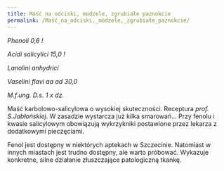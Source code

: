 ```yaml
---
title: Maść na odciski, modzele, zgrubiałe paznokcie
permalink: /Maść_na_odciski,_modzele,_zgrubiałe_paznokcie/
---
```


*Phenoli 0,6 !*

*Acidi salicylici 15,0 !*

*Lanolini anhydrici*

*Vaselini flavi aa ad 30,0*

*M.f.ung. D.s. 1 x dz.*

Maść karbolowo-salicylowa o wysokiej skuteczności. Receptura *prof. S.Jabłońskiej*. W zasadzie wystarcza już kilka smarowań... Przy fenolu i kwasie salicylowym obowiązują wykrzykniki postawione przez lekarza z dodatkowymi pieczęciami.

Fenol jest dostępny w niektórych aptekach w Szczecinie. Natomiast w innych miastach jest trudno dostępny, ale warto próbować. Wykazuje konkretne, silne działanie złuszczające patologiczną tkankę.